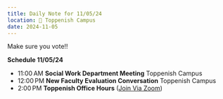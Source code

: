 ```yaml
---
title: Daily Note for 11/05/24
location: 🏫 Toppenish Campus
date: 2024-11-05
---
```

Make sure you vote!!

**Schedule 11/05/24**

- 11:00 AM **Social Work Department Meeting** Toppenish Campus
- 12:00 PM **New Faculty Evaluation Conversation** Toppenish Campus
- 2:00 PM **Toppenish Office Hours** ([Join Via Zoom]( https://heritage.zoom.us/my/dr.jacob))
